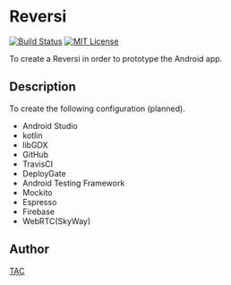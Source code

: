 Reversi
=======

[![Build Status](https://travis-ci.org/TAC/Reversi-libGDX.svg?branch=master)](https://travis-ci.org/TAC/Reversi-libGDX)
[![MIT License](http://img.shields.io/badge/license-MIT-blue.svg?style=flat)](https://github.com/TAC/Reversi/blob/master/LICENSE)

To create a Reversi in order to prototype the Android app.

## Description

To create the following configuration (planned).

* Android Studio
* kotlin
* libGDX
* GitHub
* TravisCI
* DeployGate
* Android Testing Framework
* Mockito
* Espresso
* Firebase
* WebRTC(SkyWay)

## Author

[TAC](https://github.com/TAC)
